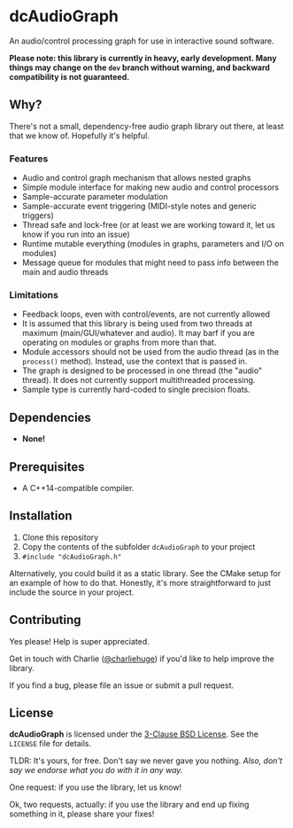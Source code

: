 # dcAudioGraph
An audio/control processing graph for use in interactive sound software.

**Please note: this library is currently in heavy, early development. Many things may change on the `dev` branch without warning, and backward compatibility is not guaranteed.**

## Why?

There's not a small, dependency-free audio graph library out there, at least that we know of. Hopefully it's helpful.

### Features
* Audio and control graph mechanism that allows nested graphs
* Simple module interface for making new audio and control processors
* Sample-accurate parameter modulation
* Sample-accurate event triggering (MIDI-style notes and generic triggers)
* Thread safe and lock-free (or at least we are working toward it, let us know if you run into an issue)
* Runtime mutable everything (modules in graphs, parameters and I/O on modules)
* Message queue for modules that might need to pass info between the main and audio threads

### Limitations
* Feedback loops, even with control/events, are not currently allowed
* It is assumed that this library is being used from two threads at maximum (main/GUI/whatever and audio). It may barf if you are operating on modules or graphs from more than that.
* Module accessors should not be used from the audio thread (as in the `process()` method). Instead, use the context that is passed in.
* The graph is designed to be processed in one thread (the "audio" thread). It does not currently support multithreaded processing.
* Sample type is currently hard-coded to single precision floats.

## Dependencies
* **None!**

## Prerequisites
* A C++14-compatible compiler.

## Installation
1. Clone this repository
2. Copy the contents of the subfolder `dcAudioGraph` to your project
3. `#include "dcAudioGraph.h"`

Alternatively, you could build it as a static library. See the CMake setup for an example of how to do that. Honestly, it's more straightforward to just include the source in your project.

## Contributing
Yes please! Help is super appreciated. 

Get in touch with Charlie ([@charliehuge](https://twitter.com/charlieHUGE)) if you'd like to help improve the library.

If you find a bug, please file an issue or submit a pull request.

## License
**dcAudioGraph** is licensed under the [3-Clause BSD License](https://opensource.org/licenses/BSD-3-Clause). See the `LICENSE` file for details. 

TLDR: It's yours, for free. Don't say we never gave you nothing. *Also, don't say we endorse what you do with it in any way.*

One request: if you use the library, let us know!

Ok, two requests, actually: if you use the library and end up fixing something in it, please share your fixes!

